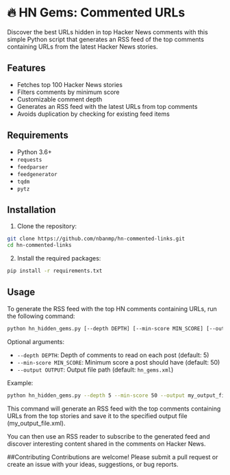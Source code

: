 # 🔥 HN Gems: Commented URLs

Discover the best URLs hidden in top Hacker News comments with this simple Python script that generates an RSS feed of the top comments containing URLs from the latest Hacker News stories.

## Features

- Fetches top 100 Hacker News stories
- Filters comments by minimum score
- Customizable comment depth
- Generates an RSS feed with the latest URLs from top comments
- Avoids duplication by checking for existing feed items

## Requirements

- Python 3.6+
- `requests`
- `feedparser`
- `feedgenerator`
- `tqdm`
- `pytz`

## Installation

1. Clone the repository:

```bash
git clone https://github.com/nbanmp/hn-commented-links.git
cd hn-commented-links
```

2. Install the required packages:

```bash
pip install -r requirements.txt
```

## Usage
To generate the RSS feed with the top HN comments containing URLs, run the following command:

```bash
python hn_hidden_gems.py [--depth DEPTH] [--min-score MIN_SCORE] [--output OUTPUT]
```

Optional arguments:

- `--depth DEPTH`: Depth of comments to read on each post (default: 5)
- `--min-score MIN_SCORE`: Minimum score a post should have (default: 50)
- `--output OUTPUT`: Output file path (default: `hn_gems.xml`)

Example:

```bash
python hn_hidden_gems.py --depth 5 --min-score 50 --output my_output_file.xml
```

This command will generate an RSS feed with the top comments containing URLs from the top stories and save it to the specified output file (my_output_file.xml).

You can then use an RSS reader to subscribe to the generated feed and discover interesting content shared in the comments on Hacker News.


##Contributing
Contributions are welcome! Please submit a pull request or create an issue with your ideas, suggestions, or bug reports.
